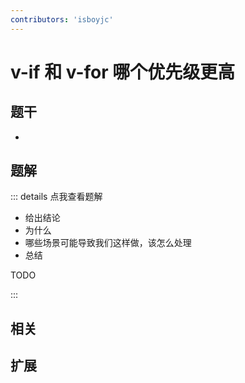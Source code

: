 ```yaml
---
contributors: 'isboyjc'
---
```


# v-if 和 v-for 哪个优先级更高


## 题干

- 



## 题解

::: details 点我查看题解

  - 给出结论
  - 为什么
  - 哪些场景可能导致我们这样做，该怎么处理
  - 总结

  TODO

:::



## 相关



## 扩展
